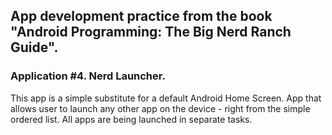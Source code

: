 ## App development practice from the book "Android Programming: The Big Nerd Ranch Guide".
### Application #4. Nerd Launcher.

This app is a simple substitute for a default Android Home Screen.
App that allows user to launch any other app on the device - right from the simple ordered list.
All apps are being launched in separate tasks.